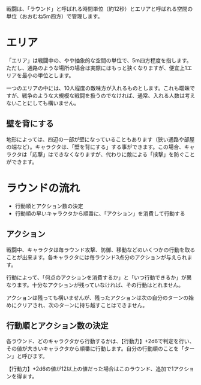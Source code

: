 戦闘は、「ラウンド」と呼ばれる時間単位（約12秒）とエリアと呼ばれる空間の単位（おおむね5m四方）で管理します。

# エリア

「エリア」は戦闘中の、やや抽象的な空間の単位で、5m四方程度を指します。ただし、通路のような場所の場合は実際にはもっと狭くなりますが、便宜上1エリアを最小の単位とします。

一つのエリアの中には、10人程度の敵味方が入れるものとします。これも曖昧ですが、戦争のような大規模な戦闘を扱うのでなければ、通常、入れる人数は考えないことにしても構いません。


## 壁を背にする

地形によっては、四辺の一部が壁になっていることもあります（狭い通路や部屋の端など）。キャラクタは、「壁を背にする」する事ができます。この場合、キャラクタは「応撃」はできなくなりますが、代わりに敵による「挟撃」を防ぐことができます。


# ラウンドの流れ

* 行動順とアクション数の決定
* 行動順の早いキャラクタから順番に、「アクション」を消費して行動する


## アクション

戦闘中、キャラクタは毎ラウンド攻撃、防御、移動などのいくつかの行動を取ることが出来ます。各キャラクタには毎ラウンド3点分のアクションが与えられます。

行動によって、「何点のアクションを消費するか」と「いつ行動できるか」が異なります。十分なアクションが残っていなければ、その行動はとれません。

アクションは残っても構いませんが、残ったアクションは次の自分のターンの始めにクリアされ、次のターンに持ち越すことはできません。

## 行動順とアクション数の決定

各ラウンド、どのキャラクタから行動するかは、【行動力】+2d6で判定を行い、その値が大きいキャラクタから順番に行動します。自分の行動順のことを「ターン」と呼びます。

【行動力】+2d6の値が12以上の値だった場合はこのラウンド、追加で1アクションを得ます。
